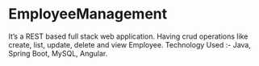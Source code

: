 # EmployeeManagement
It’s a  REST based full stack web application. Having crud operations like create, list, update, delete and view Employee.
Technology Used :- Java, Spring Boot, MySQL, Angular.
